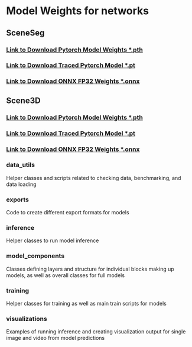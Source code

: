 # Model Weights for networks

## SceneSeg
### [Link to Download Pytorch Model Weights *.pth](https://drive.google.com/file/d/1vCZMdtd8ZbSyHn1LCZrbNKMK7PQvJHxj/view?usp=sharing)
### [Link to Download Traced Pytorch Model *.pt](https://drive.google.com/file/d/1G2pKrjEGLGY1ouQdNPh11N-5LlmDI7ES/view?usp=drive_link)
### [Link to Download ONNX FP32 Weights *.onnx](https://drive.google.com/file/d/1l-dniunvYyFKvLD7k16Png3AsVTuMl9f/view?usp=drive_link)

## Scene3D
### [Link to Download Pytorch Model Weights *.pth](https://drive.google.com/file/d/1MrKhfEkR0fVJt-SdZEc0QwjwVDumPf7B/view?usp=sharing)
### [Link to Download Traced Pytorch Model *.pt](https://drive.google.com/file/d/1-LO3j2YCvwxeNLzyLrnzEwalTrYUZgK0/view?usp=drive_link)
### [Link to Download ONNX FP32 Weights *.onnx](https://drive.google.com/file/d/19gMPt_1z4eujo4jm5XKuH-8eafh-wJC6/view?usp=drive_link)


### data_utils
Helper classes and scripts related to checking data, benchmarking, and data loading

### exports
Code to create different export formats for models

### inference
Helper classes to run model inference

### model_components
Classes defining layers and structure for individual blocks making up models, as well as overall classes for full models

### training
Helper classes for training as well as main train scripts for models

### visualizations
Examples of running inference and creating visualization output for single image and video from model predictions


